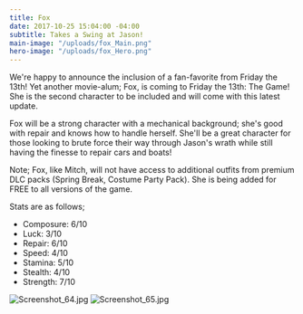 ```yaml
---
title: Fox
date: 2017-10-25 15:04:00 -04:00
subtitle: Takes a Swing at Jason!
main-image: "/uploads/fox_Main.png"
hero-image: "/uploads/fox_Hero.png"
---
```


We're happy to announce the inclusion of a fan-favorite from Friday the 13th! Yet another movie-alum; Fox, is coming to Friday the 13th: The Game! She is the second character to be included and will come with this latest update. 

Fox will be a strong character with a mechanical background; she's good with repair and knows how to handle herself. She'll be a great character for those looking to brute force their way through Jason's wrath while still having the finesse to repair cars and boats!

Note; Fox, like Mitch, will not have access to additional outfits from premium DLC packs (Spring Break, Costume Party Pack). She is being added for FREE to all versions of the game.

Stats are as follows; 
* Composure: 6/10
* Luck: 3/10
* Repair: 6/10
* Speed: 4/10
* Stamina: 5/10
* Stealth: 4/10
* Strength: 7/10

![Screenshot_64.jpg](/uploads/Screenshot_64.jpg)
![Screenshot_65.jpg](/uploads/Screenshot_65.jpg)